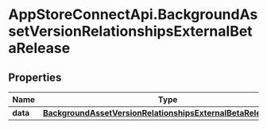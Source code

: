 # AppStoreConnectApi.BackgroundAssetVersionRelationshipsExternalBetaRelease

## Properties

Name | Type | Description | Notes
------------ | ------------- | ------------- | -------------
**data** | [**BackgroundAssetVersionRelationshipsExternalBetaReleaseData**](BackgroundAssetVersionRelationshipsExternalBetaReleaseData.md) |  | [optional] 


